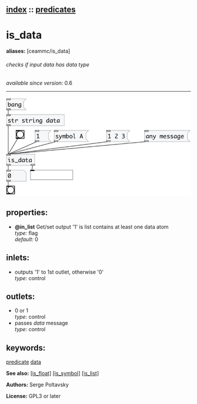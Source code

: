 [index](index.html) :: [predicates](category_predicates.html)
---

# is_data
**aliases:** [ceammc/is_data]


###### checks if input data has *data* type

*available since version:* 0.6

---




[![example](../examples/img/is_data.jpg)](../examples/pd/is_data.pd)







## properties:

* **@in_list** 
Get/set output &#39;1&#39; is list contains at least one data atom<br>
_type:_ flag<br>
_default:_ 0<br>



## inlets:

* outputs &#39;1&#39; to 1st outlet, otherwise &#39;0&#39;<br>
_type:_ control



## outlets:

* 0 or 1<br>
_type:_ control
* passes *data* message<br>
_type:_ control



## keywords:

[predicate](keywords/predicate.html)
[data](keywords/data.html)



**See also:**
[\[is_float\]](is_float.html)
[\[is_symbol\]](is_symbol.html)
[\[is_list\]](is_list.html)




**Authors:** Serge Poltavsky




**License:** GPL3 or later





